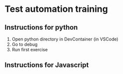 # Test automation training

## Instructions for python

1. Open python directory in DevContainer (in VSCode)
2. Go to debug
3. Run first exercise

## Instructions for Javascript

